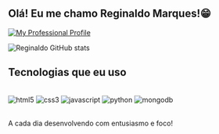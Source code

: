 
## Olá! Eu me chamo Reginaldo Marques!😁

[![My Professional Profile](https://img.shields.io/badge/LinkedIn-0077B5?style=for-the-badge&logo=linkedin&logoColor=white)](https://www.linkedin.com/in/reginaldo-marques-b79107220/)

![Reginaldo GitHub stats](https://github-readme-stats.vercel.app/api?username=reginaldomarquess&show_icons=true&theme=gruvbox)

## Tecnologias que eu uso 

<div style="display: inline_block"><br/>
<img align="" alt="html5" src="https://img.shields.io/badge/HTML5-E34F26?style=for-the-badge&logo=html5&logoColor=white">
<img align="" alt="css3" src="https://img.shields.io/badge/CSS3-1572B6?style=for-the-badge&logo=css3&logoColor=white">
<img align="" alt="javascript" src="https://img.shields.io/badge/JavaScript-F7DF1E?style=for-the-badge&logo=javascript&logoColor=black">
<img align="" alt="python" src="https://img.shields.io/badge/Python-14354C?style=for-the-badge&logo=python&logoColor=white">
<img align="" alt="mongodb" src="https://img.shields.io/badge/MongoDB-4EA94B?style=for-the-badge&logo=mongodb&logoColor=white">
</div><br/>

A cada dia desenvolvendo com entusiasmo e foco!

